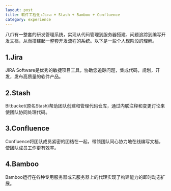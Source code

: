 ```yaml
---
layout: post
title: 软件工程化:Jira + Stash + Bamboo + Confluence
category: experience
---
```



八爪有一整套的研发管理系统，实现从代码管理到服务器搭建、问题追踪到编写开发文档，从而搭建起一整套开发流程的系统。以下是一些个人现阶段的理解。

## 1.Jira

JIRA Software是优秀的敏捷项目工具，协助您追踪问题，集成代码，规划，开发，发布高质量的软件产品。

## 2.Stash

Bitbucket(原名Stash)帮助团队创建和管理代码仓库，通过内联注释和变更讨论来使团队协同处理代码。

## 3.Confluence

Confluence将团队成员紧密的团结在一起，带领团队同心协力地在线编写文档，使团队成员工作更有效率。

## 4.Bamboo

Bamboo运行在各种专用服务器或云服务器上的代理实现了构建能力的即时动态扩展。
